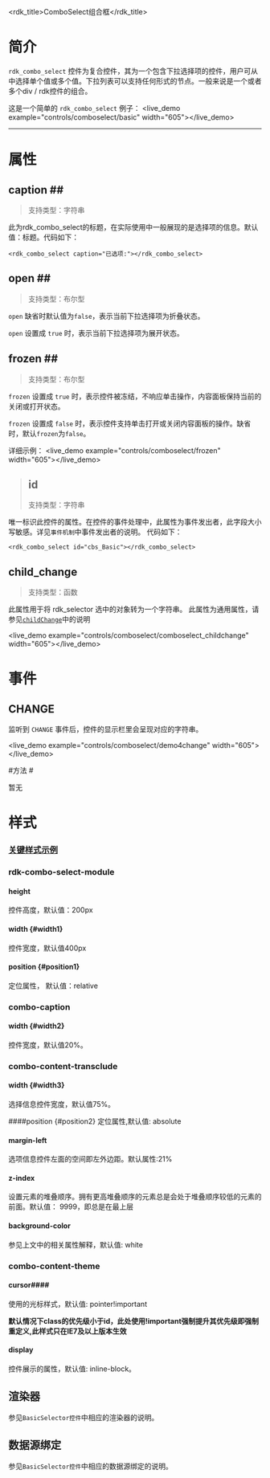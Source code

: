<rdk_title>ComboSelect组合框</rdk_title>

# 简介 #

`rdk_combo_select` 控件为复合控件，其为一个包含下拉选择项的控件，用户可从中选择单个值或多个值。下拉列表可以支持任何形式的节点。一般来说是一个或者多个div / rdk控件的组合。

这是一个简单的 `rdk_combo_select` 例子：
<live_demo example="controls/comboselect/basic" width="605"></live_demo>

---
# 属性 #

## caption <binding></binding>##
>支持类型：字符串

此为rdk_combo_select的标题，在实际使用中一般展现的是选择项的信息。默认值：标题。代码如下：

    <rdk_combo_select caption="已选项:"></rdk_combo_select>

## open <binding></binding>##
>支持类型：布尔型

`open` 缺省时默认值为`false`，表示当前下拉选择项为折叠状态。

`open` 设置成 `true` 时，表示当前下拉选择项为展开状态。

## frozen <binding></binding>##
>支持类型：布尔型

`frozen` 设置成 `true` 时，表示控件被冻结，不响应单击操作，内容面板保持当前的关闭或打开状态。

`frozen` 设置成 `false` 时，表示控件支持单击打开或关闭内容面板的操作。缺省时，默认`frozen`为`false`。

详细示例：
<live_demo example="controls/comboselect/frozen" width="605"></live_demo>

>## id ##
>支持类型：字符串

唯一标识此控件的属性。在控件的事件处理中，此属性为事件发出者，此字段大小写敏感。详见`事件机制`中事件发出者的说明。
代码如下：

    <rdk_combo_select id="cbs_Basic"></rdk_combo_select>

## child_change ##
>支持类型：函数

此属性用于将 rdk_selector 选中的对象转为一个字符串。
此属性为通用属性，请参见[`childChange`](/doc/client/controls/common/child_change.md)中的说明

<live_demo example="controls/comboselect/comboselect_childchange"  width="605"></live_demo>

# 事件 #

## CHANGE ##
监听到 `CHANGE` 事件后，控件的显示栏里会呈现对应的字符串。

<live_demo example="controls/comboselect/demo4change"  width="605"></live_demo>


#方法 #

暂无

# 样式 #

### [关键样式示例](/doc/client/demo/controls/comboselect/comboselect_style) ###

### rdk-combo-select-module ###

#### height ####
控件高度，默认值：200px

#### width {#width1}
控件宽度，默认值400px

#### position {#position1}
定位属性， 默认值：relative

### combo-caption ###

#### width {#width2}
控件宽度，默认值20%。

### combo-content-transclude ###

#### width {#width3}
选择信息控件宽度，默认值75%。

####position {#position2}
定位属性,默认值: absolute

#### margin-left ####
选项信息控件左面的空间即左外边距。默认属性:21%

#### z-index #####
设置元素的堆叠顺序。拥有更高堆叠顺序的元素总是会处于堆叠顺序较低的元素的前面。默认值： 9999，即总是在最上层

#### background-color ####
参见上文中的相关属性解释，默认值: white

### combo-content-theme ###

#### cursor####
使用的光标样式，默认值: pointer!important

**默认情况下class的优先级小于id，此处使用!important强制提升其优先级即强制重定义,此样式只在IE7及以上版本生效**

#### display ####
控件展示的属性，默认值: inline-block。


## 渲染器 ##

参见`BasicSelector控件`中相应的渲染器的说明。

## 数据源绑定 ##

参见`BasicSelector控件`中相应的数据源绑定的说明。



